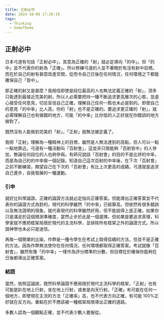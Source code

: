 ```yaml
---
title: 正射必中
date: 2024-10-08 17:26:19
tags:
  - Thinking
  - GameTheme
---
```


## 正射必中

日本弓道有句話「正射必中」，其意為正確的「射」就必定導向「的中」。但「的中」並不代表你的射為「正確」。所以修練弓道的人並不著眼於有沒有射中目標。而在於自己的射有甚麼改進空間，從而令自己日後在任何情況，任何環境之下都能確保自己「皆中」。

那正確的射又是甚麼？我相信即使是段位最高的人也無法定義正確的「射」，頂多只能達到最接近完美的射。所以人必需要把持一種不斷追求更高層次的心態，並虛心接受任何意見，切忌盲信自己正確，理解自己任何一黠也未必是對的。即使自己的意見「的中率」比人高，你的「射」也不是正確的。要追求更正確的「射」，就必需理解自己也有做錯的地方，可能「的中率」比你低的人正好就在你錯誤的地方做對了。

既然沒有人能做到完美的「射」，「正射」就無法被定義了。

我把「正射」理解為一種精神上的目標，雖然是人無法達到的高點，但人可以一點一點地靠近。弓道有一種活動叫「百射會」，這並非只限能夠「百射皆中」的人參加，無論任何段位的人也夠參與。有師兄說話「百射會」的目的不是比拼的中率，而是為自己的的中率做一個記錄。知道自己這次百射的中率後，在下次「百射會」之前不斷練習。期望自己在下次的「百射會」有比上次更高的成績。弓道就是追求自己進步，自我發展的一種運動。

### 引申

就好比科學論證。正確的論證方法就必定指向正確答案。但能導出正確答案並不代表你的論證方式為對的。現代的科學雖然「的中率」已經算高。但依然有很多錯誤以及無法證明的現象。就代表現代的科學雖然好用，但不能說得上是正確。如果你只是滿足於這個預測準確度，當然止步於此是一個選擇。但如果是要追求真理，科學家就不應把框架局限於現代的主流科學，並排除所有框架之外的論證方式。所以說神學也未必只是迷信。

再換一個簡單的比喻，作弊是一種令學生在考試上取得佳績的方法，但並不是正確的方法。因為作弊無法使你在任何情況，任何環境都取得正確答案。考試就像「百射會」，雖然有像「的中率」一樣作為評分標準的分數，但目標在於確保你能夠在日後都導出正確答案。

### 結語

當然，依照這論說，既然科學論證不應局限於現代主流科學的框架，「正射」也有可能是趴在地上行射，坐在地上行射，或者是向天行射。「正確」有可能在任何一個地方，即使現在主流的方法「正確率」高，也不代表方向正確，有可能 100%正好就在反方向。重點在於不應該被一種框架局限導出正確的道路。

多數人認為一個觀點正確，並不代表少數人要服從。
